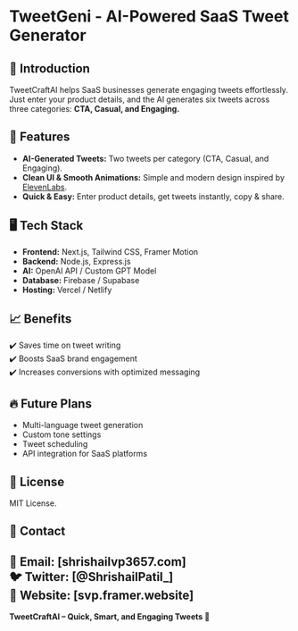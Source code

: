 # TweetGeni - AI-Powered SaaS Tweet Generator

## 🚀 Introduction
TweetCraftAI helps SaaS businesses generate engaging tweets effortlessly. Just enter your product details, and the AI generates six tweets across three categories: **CTA, Casual, and Engaging.**

## 🎯 Features
- **AI-Generated Tweets:** Two tweets per category (CTA, Casual, and Engaging).
- **Clean UI & Smooth Animations:** Simple and modern design inspired by [ElevenLabs](https://elevenlabs.io).
- **Quick & Easy:** Enter product details, get tweets instantly, copy & share.

## 🖥️ Tech Stack
- **Frontend:** Next.js, Tailwind CSS, Framer Motion
- **Backend:** Node.js, Express.js
- **AI:** OpenAI API / Custom GPT Model
- **Database:** Firebase / Supabase
- **Hosting:** Vercel / Netlify

## 📈 Benefits
✔️ Saves time on tweet writing  
✔️ Boosts SaaS brand engagement  
✔️ Increases conversions with optimized messaging  

## 🔥 Future Plans
- Multi-language tweet generation
- Custom tone settings
- Tweet scheduling
- API integration for SaaS platforms

## 📜 License
MIT License.

## 💬 Contact
📩 **Email:** [shrishailvp3657.com]  
🐦 **Twitter:** [@ShrishailPatil_]  
🚀 **Website:** [svp.framer.website]
---

**TweetCraftAI – Quick, Smart, and Engaging Tweets 🚀**

